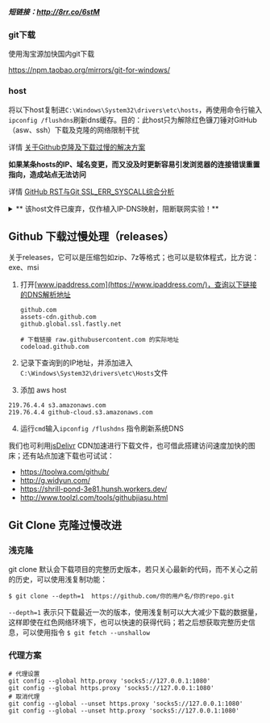 ***短链接：http://8rr.co/6stM***

### git下载

使用淘宝源加快国内git下载

https://npm.taobao.org/mirrors/git-for-windows/

### host

将以下host复制进`C:\Windows\System32\drivers\etc\hosts`，再使用命令行输入`ipconfig /flushdns`刷新dns缓存。目的：此host只为解除红色镰刀锤对GitHub（asw、ssh）下载及克隆的网络限制干扰

详情 [关于Github克隆及下载过慢的解决方案](https://hoochanlon.github.io/note/2019/10-01/4ee4554a.html)

**如果某条hosts的IP、域名变更，而又没及时更新容易引发浏览器的连接错误重置指向，造成站点无法访问**

详情 [GitHub RST与Git SSL_ERR_SYSCALL综合分析](https://hoochanlon.github.io/note/2020/06-06/74ae1ae6.html)

 <details><summary>** 该host文件已废弃，仅作植入IP-DNS映射，阻断联网实验！** </summary>



```
## GitHub Start

192.30.253.112 github.com
192.30.253.113 github.com
151.101.184.133 assets-cdn.github.com
151.101.185.194 github.global.ssl.fastly.net 


192.30.253.112 github.com
192.30.253.113 github.com
192.30.253.118 gist.github.com
151.101.185.194 github.global.ssl.fastly.net
151.101.129.194 github.global.ssl.fastly.net
151.101.65.194 github.global.ssl.fastly.net
151.101.1.194 github.global.ssl.fastly.net
151.101.193.194 github.global.ssl.fastly.net
151.101.77.194 github.global.ssl.fastly.net
151.101.229.194 github.global.ssl.fastly.net
151.101.113.194 github.global.ssl.fastly.net
151.101.196.133 assets-cdn.github.com
151.101.24.133 assets-cdn.github.com
185.199.111.153 assets-cdn.github.com
185.199.110.153 assets-cdn.github.com
185.199.108.153 assets-cdn.github.com
185.199.109.153 assets-cdn.github.com
151.101.112.133 assets-cdn.github.com

151.101.112.133 avatars0.githubusercontent.com
151.101.112.133 avatars1.githubusercontent.com
151.101.184.133 avatars2.githubusercontent.com
151.101.12.133 avatars3.githubusercontent.com
151.101.12.133 avatars4.githubusercontent.com
151.101.184.133 avatars5.githubusercontent.com
151.101.184.133 avatars6.githubusercontent.com
151.101.184.133 avatars7.githubusercontent.com
151.101.12.133 avatars8.githubusercontent.com

151.101.184.133 raw.githubusercontent.com
151.101.112.133 gist.githubusercontent.com
151.101.184.133 cloud.githubusercontent.com
151.101.112.133 camo.githubusercontent.com
52.216.227.168 github-cloud.s3.amazonaws.com

192.30.253.112 github.com
185.199.108.153 assets-cdn.github.com
151.101.185.194 github.global.ssl.fastly.net
140.82.113.10 codeload.github.com

## GitHub End
```

</details>


<!--

**说在前面：这些问题都可以使用VPN直接解决，但由于红朝特殊环境，找到合适性价比的VPN又是一件比较困难的事，更不用说免费的了，而且免费的基本都赶尽杀绝了...**

-->

## Github 下载过慢处理（releases）

关于releases，它可以是压缩包如zip、7z等格式；也可以是软体程式，比方说：exe、msi

1. 打开[www.ipaddress.com](https://www.ipaddress.com/)，查询以下链接的DNS解析地址 

    ```
    github.com 
    assets-cdn.github.com 
    github.global.ssl.fastly.net

    # 下载链接 raw.githubusercontent.com 的实际地址
    codeload.github.com 
    ```

2. 记录下查询到的IP地址，并添加进入`C:\Windows\System32\drivers\etc\Hosts`文件

3. 添加 aws host

 ```
 219.76.4.4 s3.amazonaws.com
 219.76.4.4 github-cloud.s3.amazonaws.com
 ```
4. 运行`cmd`输入`ipconfig /flushdns` 指令刷新系统DNS

我们也可利用[jsDelivr](https://www.jsdelivr.com) CDN加速进行下载文件，也可借此搭建访问速度加快的图床；还有站点加速下载也可试试：
* https://toolwa.com/github/
* http://g.widyun.com/
* https://shrill-pond-3e81.hunsh.workers.dev/
* http://www.toolzl.com/tools/githubjiasu.html



## Git Clone 克隆过慢改进

### 浅克隆

git clone 默认会下载项目的完整历史版本，若只关心最新的代码，而不关心之前的历史，可以使用浅复制功能：

```
$ git clone --depth=1  https://github.com/你的用户名/你的repo.git
```

`--depth=1` 表示只下载最近一次的版本，使用浅复制可以大大减少下载的数据量，这样即使在红色网络环境下，也可以快速的获得代码；若之后想获取完整历史信息，可以使用指令 `$ git fetch --unshallow`

### 代理方案

```
# 代理设置
git config --global http.proxy 'socks5://127.0.0.1:1080'
git config --global https.proxy 'socks5://127.0.0.1:1080'
# 取消代理
git config --global --unset https.proxy 'socks5://127.0.0.1:1080'
git config --global --unset http.proxy 'socks5://127.0.0.1:1080'
```

